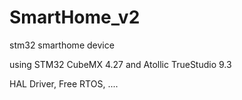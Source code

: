 # SmartHome_v2
stm32 smarthome device

using STM32 CubeMX 4.27 and Atollic TrueStudio 9.3

HAL Driver, Free RTOS, ....

